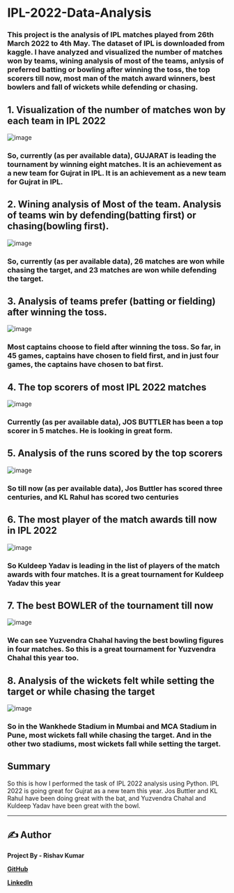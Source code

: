 # IPL-2022-Data-Analysis
###  This project is the analysis of IPL matches played from 26th March 2022 to 4th May. The dataset of IPL is downloaded from kaggle. I have analyzed and visualized the number of matches won by teams, wining analysis of most of the teams, anlysis of preferred batting or bowling after winning the toss, the top scorers till now, most man of the match award winners, best bowlers and fall of wickets while defending or chasing.

## 1. Visualization of the number of matches won by each team in IPL 2022

![image](https://user-images.githubusercontent.com/104545490/168326769-7505a34a-cb45-486b-9bb0-a669ea33e278.png)

### So, currently (as per available data), GUJARAT is leading the tournament by winning eight matches. It is an achievement as a new team for Gujrat in IPL. It is an achievement as a new team for Gujrat in IPL. 



## 2. Wining analysis of Most of the team. Analysis of teams win by defending(batting first) or chasing(bowling first).

![image](https://user-images.githubusercontent.com/104545490/168327710-fb42799b-147b-4b7e-844f-48f192ec5244.png)

### So, currently (as per available data), 26 matches are won while chasing the target, and 23 matches are won while defending the target.

## 3. Analysis of teams prefer (batting or fielding) after winning the toss.

![image](https://user-images.githubusercontent.com/104545490/168328262-ec4b9243-1cff-48bb-88c2-2bc90106e7aa.png)

### Most captains choose to field after winning the toss. So far, in 45 games, captains have chosen to field first, and in just four games, the captains have chosen to bat first.

## 4. The top scorers of most IPL 2022 matches

![image](https://user-images.githubusercontent.com/104545490/168328833-dba0ae14-6b06-43a1-af0a-d3ecfa88fbdb.png)

### Currently (as per available data), JOS BUTTLER has been a top scorer in 5 matches. He is looking in great form.

## 5. Analysis of the runs scored by the top scorers

![image](https://user-images.githubusercontent.com/104545490/168331046-309c77d9-2184-4ada-887f-1b1ccfa194f0.png)

###  So till now (as per available data), Jos Buttler has scored three centuries, and KL Rahul has scored two centuries

## 6. The most player of the match awards till now in IPL 2022

![image](https://user-images.githubusercontent.com/104545490/168331357-4eba6fba-91e9-4a92-af4b-85de12dab246.png)

### So Kuldeep Yadav is leading in the list of players of the match awards with four matches. It is a great tournament for Kuldeep Yadav this year

## 7. The best BOWLER of the tournament till now

![image](https://user-images.githubusercontent.com/104545490/168331896-5dbc47f6-60f0-40f1-aedf-c68bdef1603b.png)

### We can see Yuzvendra Chahal having the best bowling figures in four matches. So this is a great tournament for Yuzvendra Chahal this year too.

## 8. Analysis of the wickets felt while setting the target or while chasing the target

![image](https://user-images.githubusercontent.com/104545490/168332367-a7fb7cc8-f382-4753-b290-504f8adbe077.png)

### So in the Wankhede Stadium in Mumbai and MCA Stadium in Pune, most wickets fall while chasing the target. And in the other two stadiums, most wickets fall while setting the target.


## Summary

So this is how I performed the task of IPL 2022 analysis using Python. IPL 2022 is going great for Gujrat as a new team this year. Jos Buttler and KL Rahul have been doing great with the bat, and Yuzvendra Chahal and Kuldeep Yadav have been great with the bowl.



---

## ✍️ Author  
**Project By -   Rishav Kumar**  

**[GitHub](https://github.com/RishavKumar26)**  

**[LinkedIn](https://www.linkedin.com/in/rishav-kumar-8315b324a/)**  
